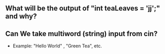 ## What will be the output of "int teaLeaves = 'jj';" and why?
## Can We take multiword (string) input from cin?
- Example: "Hello World" , "Green Tea", etc.